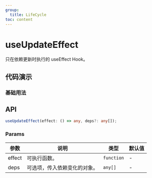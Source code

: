 ```yaml
---
group:
  title: LifeCycle
toc: content
---
```


# useUpdateEffect

只在依赖更新时执行的 useEffect Hook。

## 代码演示

### 基础用法

<code src="./demos/Demo1.tsx"></code>

## API

```typescript
useUpdateEffect(effect: () => any, deps?: any[]);
```

### Params

| 参数   | 说明                         | 类型       | 默认值 |
| ------ | ---------------------------- | ---------- | ------ |
| effect | 可执行函数。                 | `function` | -      |
| deps   | 可选项，传入依赖变化的对象。 | `any[]`    | -      |
